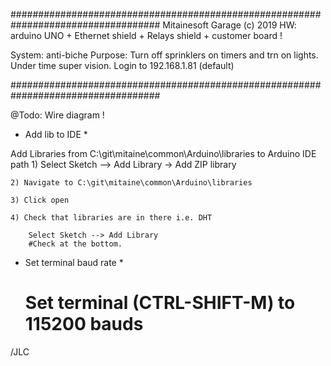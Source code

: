 ###################################################################################
Mitainesoft Garage (c) 2019
HW: arduino UNO + Ethernet shield + Relays shield + customer board !

System: anti-biche
Purpose: 	Turn off sprinklers on timers and trn on lights.  Under time super vision. 
			Login to 192.168.1.81 (default)

###################################################################################

@Todo: Wire diagram !

* Add lib to IDE *

Add Libraries from C:\git\mitaine\common\Arduino\libraries to Arduino IDE path
	1) Select Sketch --> Add Library -> Add ZIP library
	
	2) Navigate to C:\git\mitaine\common\Arduino\libraries
	
	3) Click open
	
	4) Check that libraries are in there i.e. DHT 
	
		Select Sketch --> Add Library
		#Check at the bottom.
		
* Set terminal baud rate *
	# Set terminal (CTRL-SHIFT-M) to 115200 bauds
		
/JLC

